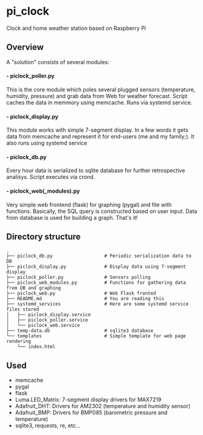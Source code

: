 # pi_clock
Clock and home weather station based on Raspberry Pi

## Overview
A "solution" consists of several modules:
#### - piclock_poller.py
This is the core module which poles several plugged sensors (temperature, humidity, pressure) and grab data from Web for weather forecast. Script caches the data in memmory using memcache. Runs via systemd service.
#### - piclock_display.py
This module works with simple 7-segment display. In a few words it gets data from memcache and represent it for end-users (me and my family;). It also runs using systemd service 
#### - piclock_db.py
Every hour data is serialized to sqlite database for further retrospective analisys. Script executes via crond. 
#### - piclock_web(_modules).py
Very simple web frontend (flask) for graphing (pygal) and file with functions. Basically, the SQL query is constructed based on user input. Data from database is used for building a graph. 
That's it!

## Directory structure
```
.
├── piclock_db.py                   # Periodic serialization data to DB               
├── piclock_display.py              # Display data using 7-segment display
├── piclock_poller.py               # Sensors polling
├── piclock_web_modules.py          # Functions for gathering data from DB and graphing
├── piclock_web.py                  # Web Flask fronted
├── README.md                       # You are reading this
├── systemd_services                # Here are some systemd service files stored
│   ├── piclock_display.service
│   ├── piclock_poller.service
│   └── piclock_web.service
├── temp-data.db                    # sqlite3 database
└── templates                       # Simple template for web page rendering
    └── index.html
```

## Used
- memcache
- pygal
- flask
- Luma.LED_Matrix: 7-segment display drivers for MAX7219
- Adafruit_DHT: Drivers for AM2302 (temperature and humidity sensor)
- Adafruit_BMP: Drivers for BMP085 (barometric pressure and temperature)
- sqlite3, requests, re, etc...
